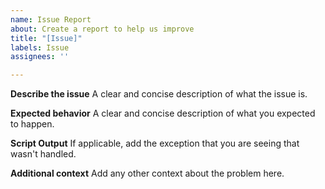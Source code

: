 ```yaml
---
name: Issue Report
about: Create a report to help us improve
title: "[Issue]"
labels: Issue
assignees: ''

---
```


**Describe the issue**
A clear and concise description of what the issue is.

**Expected behavior**
A clear and concise description of what you expected to happen.

**Script Output**
If applicable, add the exception that you are seeing that wasn't handled.

**Additional context**
Add any other context about the problem here.
